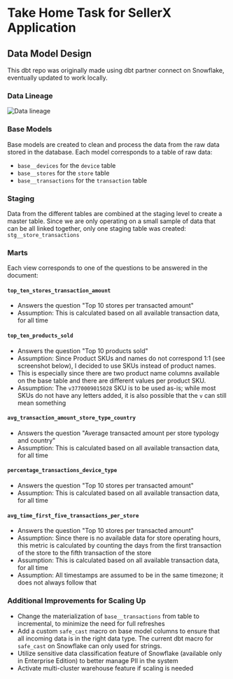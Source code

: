 # Take Home Task for SellerX Application

## Data Model Design

This dbt repo was originally made using dbt partner connect on Snowflake, eventually updated to work locally.

### Data Lineage
![Data lineage](https://storage.googleapis.com/clara_public/SCR-20250725-tmim.png "Data Lineage via dbt docs")

### Base Models

Base models are created to clean and process the data from the raw data stored in the database.
Each model corresponds to a table of raw data:

- `base__devices` for the `device` table
- `base__stores` for the `store` table
- `base__transactions` for the `transaction` table

### Staging

Data from the different tables are combined at the staging level to create a master table.
Since we are only operating on a small sample of data that can be all linked together, only one staging table was created: `stg__store_transactions`

### Marts

Each view corresponds to one of the questions to be answered in the document:

#### `top_ten_stores_transaction_amount`

- Answers the question "Top 10 stores per transacted amount"
- Assumption: This is calculated based on all available transaction data, for all time

#### `top_ten_products_sold`

- Answers the question "Top 10 products sold"
- Assumption: Since Product SKUs and names do not correspond 1:1 (see screenshot below), I decided to use SKUs instead of product names. 
- This is especially since there are two product name columns available on the base table and there are different values per product SKU.
- Assumption: The `v3770009015028` SKU is to be used as-is; while most SKUs do not have any letters added, it is also possible that the `v` can still mean something

#### `avg_transaction_amount_store_type_country`

- Answers the question "Average transacted amount per store typology and country"
- Assumption: This is calculated based on all available transaction data, for all time

#### `percentage_transactions_device_type`

- Answers the question "Top 10 stores per transacted amount"
- Assumption: This is calculated based on all available transaction data, for all time

#### `avg_time_first_five_transactions_per_store`

- Answers the question "Top 10 stores per transacted amount"
- Assumption: Since there is no available data for store operating hours, this metric is calculated by counting the days from the first transaction of the store to the fifth transaction of the store
- Assumption: This is calculated based on all available transaction data, for all time
- Assumption: All timestamps are assumed to be in the same timezone; it does not always follow that 

### Additional Improvements for Scaling Up

- Change the materialization of `base__transactions` from table to incremental, to minimize the need for full refreshes
- Add a custom `safe_cast` macro on base model columns to ensure that all incoming data is in the right data type. The current dbt macro for `safe_cast` on Snowflake can only used for strings.
- Utilize sensitive data classification feature of Snowflake (available only in Enterprise Edition) to better manage PII in the system
- Activate multi-cluster warehouse feature if scaling is needed
